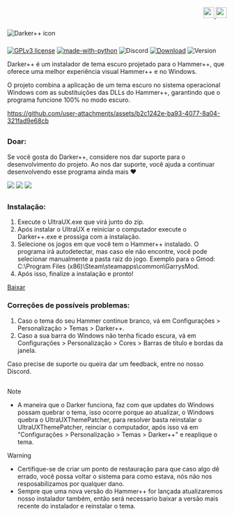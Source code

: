 <!DOCTYPE html>
<div align="right">
    <a href="https://github.com/Source-BR/Darkerplusplus/blob/main/README.md" target="_blank">
        <img src="https://github.com/Source-BR/Darkerplusplus/blob/main/Readmes/images/flag_eua.png" height="25" width="25">
    </a>
    <a href="https://github.com/Source-BR/Darkerplusplus/blob/main/Readmes/Hungarian.md" target="_blank">
        <img src="https://github.com/Source-BR/Darkerplusplus/blob/main/Readmes/images/flag_hu.png" height="25" width="25">
    </a>
</div>

###

<img align="center" src="https://github.com/Source-BR/Darkerplusplus/blob/main/Readmes/images/title.png" alt="Darker++ icon" />

###
[![GPLv3 license](https://img.shields.io/badge/Licença-GPLv3-be00be.svg)](http://perso.crans.org/besson/LICENSE.html) [![made-with-python](https://img.shields.io/badge/Feito%20em-Python-be00be.svg)](https://www.python.org/) ![Discord](https://img.shields.io/discord/1189628376504340590?logo=Discord&label=Servidor%20do%20Discord&color=be00be) [![Download](https://img.shields.io/badge/Baixar-Estável-be00be.svg)](https://github.com/Source-BR/Darkerplusplus/releases) ![Version](https://img.shields.io/badge/Versão-V.3-be00be.svg) 

Darker++ é um instalador de tema escuro projetado para o Hammer++, que oferece uma melhor experiência visual Hammer++ e no Windows.

O projeto combina a aplicação de um tema escuro no sistema operacional Windows com as substituições das DLLs do Hammer++, garantindo que o programa funcione 100% no modo escuro.

https://github.com/user-attachments/assets/b2c1242e-ba93-4077-8a04-321fad9e68cb

##

### Doar:

Se você gosta do Darker++, considere nos dar suporte para o desenvolvimento do projeto. Ao nos dar suporte, você ajuda a continuar desenvolvendo esse programa ainda mais ❤️

<a href="https://nubank.com.br/cobrar/1na00u/67594881-0eb2-45fc-b73c-7d065d9ba400" target="_blank"><img src="https://img.shields.io/badge/-nubank-0D1117?style=for-the-badge&logo=nubank&logoColor=820AD1&labelColor=0D1117" target="_blank"></a>
<a href="https://ko-fi.com/oficial_dazai" target="_blank"><img src="https://img.shields.io/badge/-kofi-0D1117?style=for-the-badge&logo=ko-fi&logoColor=FF6433&labelColor=0D1117" target="_blank"></a>
<a href="https://www.paypal.com/donate/?business=AUZRQZ6DZZAPQ&no_recurring=0&currency_code=USD" target="_blank"><img src="https://img.shields.io/badge/-paypal-0D1117?style=for-the-badge&logo=paypal&logoColor=003087&labelColor=0D1117" target="_blank"></a>

##

### Instalação:

1. Execute o UltraUX.exe que virá junto do zip.
2. Após instalar o UltraUX e reiniciar o computador execute o Darker++.exe e prossiga com a instalação.
3. Selecione os jogos em que você tem o Hammer++ instalado. O programa irá autodetectar, mas caso ele não encontre, você pode selecionar manualmente a pasta raiz do jogo. Exemplo para o Gmod: C:\Program Files (x86)\Steam\steamapps\common\GarrysMod.
4. Após isso, finalize a instalação e pronto!

[Baixar](https://github.com/TeamSourceBR/Darkerplusplus/releases)

### Correções de possíveis problemas:

1. Caso o tema do seu Hammer continue branco, vá em Configurações > Personalização > Temas > Darker++.
2. Caso a sua barra do Windows não tenha ficado escura, vá em Configurações > Personalização > Cores > Barras de título e bordas da janela.

Caso precise de suporte ou queira dar um feedback, entre no nosso Discord.

##
> [!NOTE]
> - A maneira que o Darker funciona, faz com que updates do Windows possam quebrar o tema, isso ocorre porque ao atualizar, o Windows quebra o UltraUXThemePatcher, para resolver basta reinstalar o UltraUXThemePatcher, reinciar o computador, após isso vá em "Configurações > Personalização > Temas > Darker++" e reaplique o tema.

> [!WARNING]
> - Certifique-se de criar um ponto de restauração para que caso algo dê errado, você possa voltar o sistema para como estava, nós não nos resposabilizamos por qualquer dano.
> - Sempre que uma nova versão do Hammer++ for lançada atualizaremos nosso instalador também, então será necessario baixar a versão mais recente do instalador e reinstalar o tema.
